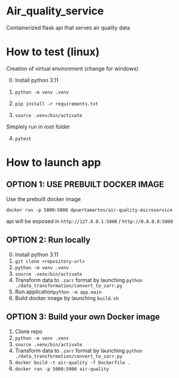 # Air_quality_service

Containerized flask api that serves air quality data

# How to test (linux)

Creation of virtual environment (change for windows)

0. Install python 3.11

1. `python -m venv .venv`

2. `pip install -r requirements.txt`

3. `source .venv/bin/activate`

Simplely run in root folder

4. `pytest`

# How to launch app

## OPTION 1: USE PREBUILT DOCKER IMAGE

Use the prebuilt docker image

`docker run -p 5000:5000 dpuertamartos/air-quality-microservice`

api will be exposed in `http://127.0.0.1:5000` / `http://0.0.0.0:5000`

## OPTION 2: Run locally

0. Install python 3.11
1. `git clone <repository-url>`
2. `python -m venv .venv`
3. `source .venv/bin/activate`
4. Transform data to `.zarr` format by launching `python ./data_transformation/convert_to_zarr.py`
5. Run application`python -m app.main`
2. Build docker image by launching `build.sh`

## OPTION 3: Build your own Docker image

1. Clone repo
2. `python -m venv .venv`
3. `source .venv/bin/activate`
4. Transform data to `.zarr` format by launching `python ./data_transformation/convert_to_zarr.py`
5. `docker build -t air-quality -f Dockerfile .` 
6. `docker run -p 5000:5000 air-quality`




